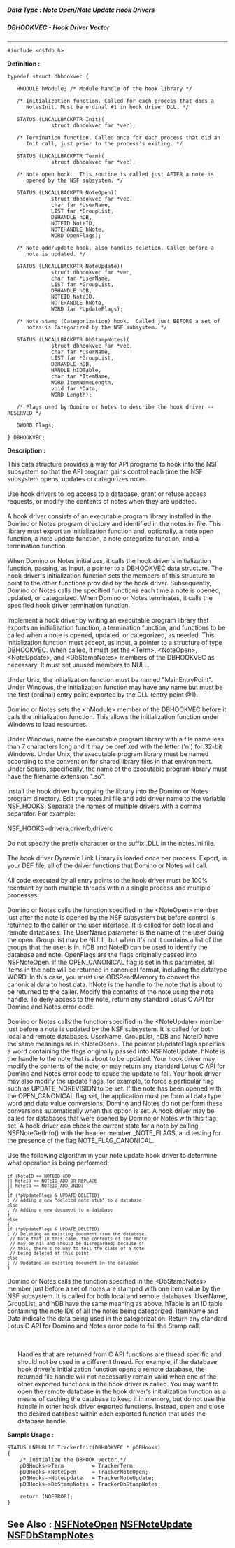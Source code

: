 ##### Data Type : Note Open/Note Update Hook Drivers
##### DBHOOKVEC - Hook Driver Vector
---
```
#include <nsfdb.h>
```

**Definition :**
```
typedef struct dbhookvec {

   HMODULE hModule; /* Module handle of the hook library */

   /* Initialization function. Called for each process that does a
      NotesInit. Must be ordinal #1 in hook driver DLL. */

   STATUS (LNCALLBACKPTR Init)(
              struct dbhookvec far *vec);

   /* Termination function. Called once for each process that did an
      Init call, just prior to the process's exiting. */

   STATUS (LNCALLBACKPTR Term)(
              struct dbhookvec far *vec);

   /* Note open hook.  This routine is called just AFTER a note is
      opened by the NSF subsystem. */

   STATUS (LNCALLBACKPTR NoteOpen)(
              struct dbhookvec far *vec,
              char far *UserName,
              LIST far *GroupList,
              DBHANDLE hDB,
              NOTEID NoteID,
              NOTEHANDLE hNote,
              WORD OpenFlags);

   /* Note add/update hook, also handles deletion. Called before a
      note is updated. */

   STATUS (LNCALLBACKPTR NoteUpdate)(
              struct dbhookvec far *vec,
              char far *UserName,
              LIST far *GroupList,
              DBHANDLE hDB,
              NOTEID NoteID,
              NOTEHANDLE hNote,
              WORD far *UpdateFlags);

   /* Note stamp (Categorization) hook.  Called just BEFORE a set of
      notes is Categorized by the NSF subsystem. */

   STATUS (LNCALLBACKPTR DbStampNotes)(
              struct dbhookvec far *vec,
              char far *UserName,
              LIST far *GroupList,
              DBHANDLE hDB,
              HANDLE hIDTable,
              char far *ItemName,
              WORD ItemNameLength,
              void far *Data,
              WORD Length);

   /* Flags used by Domino or Notes to describe the hook driver -- RESERVED */

   DWORD Flags;

} DBHOOKVEC;
```

**Description :**

This data structure provides a way for API programs to hook into the NSF subsystem so that the API program gains control each time the NSF subsystem opens, updates or categorizes notes.<br>
<br>
Use hook drivers to log access to a database, grant or refuse access requests, or modify the contents of notes when they are updated.<br>
<br>
A hook driver consists of an executable program library installed in the Domino or Notes program directory and identified in the notes.ini file. This library must export an initialization function and, optionally, a note open function, a note update function, a note categorize function, and a termination function. <br>
<br>
When Domino or Notes initializes, it calls the hook driver's initialization function, passing, as input, a pointer to a DBHOOKVEC data structure. The hook driver's initialization function sets the members of this structure to point to the other functions provided by the hook driver. Subsequently, Domino or Notes calls the specified functions each time a note is opened, updated, or categorized. When Domino or Notes terminates, it calls the specified hook driver termination function.<br>
<br>
Implement a hook driver by writing an executable program library that exports an initialization function, a termination function, and functions to be called when a note is opened, updated, or categorized, as needed. This initialization function must accept, as input, a pointer to a structure of type DBHOOKVEC. When called, it must set the &lt;Term&gt;, &lt;NoteOpen&gt;, &lt;NoteUpdate&gt;, and &lt;DbStampNotes&gt; members of the DBHOOKVEC as necessary. It must set unused members to NULL.<br>
<br>
Under Unix, the initialization function must be named &quot;MainEntryPoint&quot;.  Under Windows, the initialization function may have any name but must be the first (ordinal) entry point exported by the DLL (entry point @1).<br>
<br>
Domino or Notes sets the &lt;hModule&gt; member of the DBHOOKVEC before it calls the initialization function. This allows the initialization function under Windows to load resources.<br>
<br>
Under Windows, name the executable program library with a file name less than 7 characters long and it may be prefixed with the letter ('n') for 32-bit Windows.  Under Unix, the executable program library must be named according to the convention for shared library files in that environment.  Under Solaris, specifically, the name of the executable program library must have the filename extension &quot;.so&quot;.<br>
<br>
Install the hook driver by copying the library into the Domino or Notes program directory. Edit the notes.ini file and add driver name to the variable NSF_HOOKS.  Separate the names of multiple drivers with a comma separator. For example:<br>
<br>
NSF_HOOKS=drivera,driverb,driverc<br>
<br>
Do not specify the prefix character or the suffix .DLL in the notes.ini file.<br>
<br>
The hook driver Dynamic Link Library is loaded once per process. Export, in your DEF file, all of the driver functions that Domino or Notes will call.<br>
<br>
All code executed by all entry points to the hook driver must be 100% reentrant by both multiple threads within a single process and multiple processes. <br>
<br>
Domino or Notes calls the function specified in the &lt;NoteOpen&gt; member just after the note is opened by the NSF subsystem but before control is returned to the caller or the user interface. It is called for both local and remote databases.  The UserName parameter is the name of the user doing the open. GroupList may be NULL, but when it's not it contains a list of the groups that the user is in.  hDB and NoteID can be used to identify the database and note. OpenFlags are the flags originally passed into NSFNoteOpen.  If the OPEN_CANONICAL flag is set in this parameter, all items in the note will be returned in canonical format, including the datatype WORD.  In this case, you must use ODSReadMemory to convert the canonical data to host data.  hNote is the handle to the note that is about to be returned to the caller.  Modify the contents of the note using the note handle.  To deny access to the note, return any standard Lotus C API for Domino and Notes error code.<br>
<br>
Domino or Notes calls the function specified in the &lt;NoteUpdate&gt; member just before a note is updated by the NSF subsystem.  It is called for both local and remote databases.  UserName, GroupList, hDB and NoteID have the same meanings as in &lt;NoteOpen&gt;.  The pointer pUpdateFlags specifies a word containing the flags originally passed into NSFNoteUpdate.  hNote is the handle to the note that is about to be updated.  Your hook driver may modify the contents of the note, or may return any standard Lotus C API for Domino and Notes error code to cause the update to fail. Your hook driver may also modify the update flags, for example, to force a particular flag such as UPDATE_NOREVISION to be set.  If the note has been opened with the OPEN_CANONICAL flag set, the application must perform all data type word and data value conversions;  Domino and Notes do not perform these conversions automatically when this option is set.  A hook driver may be called for databases that were opened by Domino or Notes with this flag set.  A hook driver can check the current state for a note by calling NSFNoteGetInfo() with the header member _NOTE_FLAGS, and testing for the presence of the flag NOTE_FLAG_CANONICAL.<br>
<br>
Use the following algorithm in your note update hook driver to determine what operation is being performed:<br>
<br>
<tt><font size="2">	if (NoteID == NOTEID_ADD<br>
			|| NoteID == NOTEID_ADD_OR_REPLACE<br>
			|| NoteID == NOTEID_ADD_UNID)<br>
		{<br>
		if (*pUpdateFlags &amp; UPDATE_DELETED)<br>
			; // Adding a new &quot;deleted note stub&quot; to a database<br>
		else<br>
			; // Adding a new document to a database<br>
		}<br>
	else<br>
		{<br>
		if (*pUpdateFlags &amp; UPDATE_DELETED)<br>
			; // Deleting an existing document from the database.<br>
			 &nbsp;// Note that in this case, the contents of the hNote<br>
			 &nbsp;// may be nil and should be disregarded; because of<br>
</font></tt><tt><font size="2">	</font></tt><tt><font size="2">	</font></tt><tt><font size="2">	 &nbsp;</font></tt><tt><font size="2">// this, there's no way to tell the class of a note<br>
			 &nbsp;// being deleted at this point<br>
		else<br>
			; // Updating an existing document in the database<br>
		}<br>
</font></tt><br>
Domino or Notes calls the function specified in the &lt;DbStampNotes&gt;  member just before a set of notes are stamped with one item value by the NSF subsystem. It is called for both local and remote databases.  UserName, GroupList, and hDB have the same meaning as above. hTable is an ID table containing the note IDs of all the notes being categorized. ItemName and Data indicate the data being used in the categorization.  Return any standard Lotus C API for Domino and Notes error code to fail the Stamp call.
<ul><br>
<br>
Handles that are returned from C API functions are thread specific and should not be used in a different thread.  For example, if the database hook driver's initialization function opens a remote database, the returned file handle will not necessarily remain valid when one of the other exported functions in the hook driver is called.  You may want to open the remote database in the hook driver's initialization function as a means of caching the database to keep it in memory, but do not use the handle in other hook driver exported functions.  Instead, open and close the desired database within each exported function that uses the database handle.</ul>



**Sample Usage :**
```
STATUS LNPUBLIC TrackerInit(DBHOOKVEC * pDBHooks)
{
    /* Initialize the DBHOOK vector.*/
    pDBHooks->Term         = TrackerTerm;
    pDBHooks->NoteOpen     = TrackerNoteOpen;
    pDBHooks->NoteUpdate   = TrackerNoteUpdate;
    pDBHooks->DbStampNotes = TrackerDbStampNotes;

    return (NOERROR);
}
```

**See Also :**
[NSFNoteOpen](/domino-c-api-docs/reference/Func/NSFNoteOpen)
[NSFNoteUpdate](/domino-c-api-docs/reference/Func/NSFNoteUpdate)
[NSFDbStampNotes](/domino-c-api-docs/reference/Func/NSFDbStampNotes)
---
